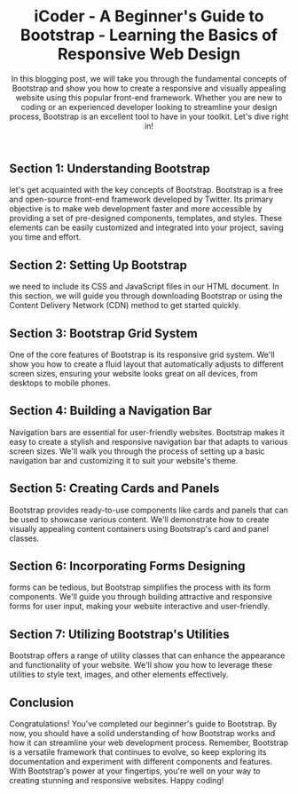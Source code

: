 <!DOCTYPE html>
<html lang="en">

<head>
  <meta charset="UTF-8">
  <meta name="viewport" content="width=device-width, initial-scale=1.0">
</head>

<body>
  <header>
    <h1>iCoder - A Beginner's Guide to Bootstrap - Learning the Basics of Responsive Web Design</h1>
    <p>In this blogging post, we will take you through the fundamental concepts of Bootstrap and show you how to create a responsive and visually appealing website using this popular front-end framework. Whether you are new to coding or an experienced developer looking to streamline your design process, Bootstrap is an excellent tool to have in your toolkit. Let's dive right in!</p>
  </header>

  <section>
    <h2>Section 1: Understanding Bootstrap</h2>
    <p>let's get acquainted with the key concepts of Bootstrap. Bootstrap is a free and open-source front-end framework developed by Twitter. Its primary objective is to make web development faster and more accessible by providing a set of pre-designed components, templates, and styles. These elements can be easily customized and integrated into your project, saving you time and effort.</p>
  </section>

  <section>
    <h2>Section 2: Setting Up Bootstrap</h2>
    <p>we need to include its CSS and JavaScript files in our HTML document. In this section, we will guide you through downloading Bootstrap or using the Content Delivery Network (CDN) method to get started quickly.</p>
  </section>
<section>
    <h2>Section 3: Bootstrap Grid System</h2>
    <p>One of the core features of Bootstrap is its responsive grid system. We'll show you how to create a fluid layout that automatically adjusts to different screen sizes, ensuring your website looks great on all devices, from desktops to mobile phones.</p>
  </section>
 <h2>Section 4: Building a Navigation Bar</h2>
    <p>Navigation bars are essential for user-friendly websites. Bootstrap makes it easy to create a stylish and responsive navigation bar that adapts to various screen sizes. We'll walk you through the process of setting up a basic navigation bar and customizing it to suit your website's theme.</p>
  </section>
<h2>Section 5: Creating Cards and Panels</h2>
    <p>Bootstrap provides ready-to-use components like cards and panels that can be used to showcase various content. We'll demonstrate how to create visually appealing content containers using Bootstrap's card and panel classes.</p>
  </section>
  <h2>Section 6: Incorporating Forms Designing</h2>
    <p>forms can be tedious, but Bootstrap simplifies the process with its form components. We'll guide you through building attractive and responsive forms for user input, making your website interactive and user-friendly.</p>
  </section>
  <h2>Section 7: Utilizing Bootstrap's Utilities</h2>
    <p>Bootstrap offers a range of utility classes that can enhance the appearance and functionality of your website. We'll show you how to leverage these utilities to style text, images, and other elements effectively.</p>
  </section>
  <footer>
    <h2>Conclusion</h2>
    <p>Congratulations! You've completed our beginner's guide to Bootstrap. By now, you should have a solid understanding of how Bootstrap works and how it can streamline your web development process. Remember, Bootstrap is a versatile framework that continues to evolve, so keep exploring its documentation and experiment with different components and features. With Bootstrap's power at your fingertips, you're well on your way to creating stunning and responsive websites. Happy coding!</p>
  </footer>
</body>

</html>
